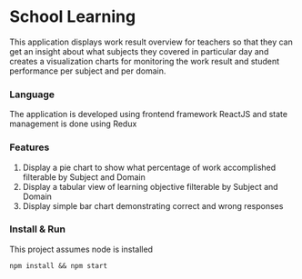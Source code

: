 # School Learning

This application displays work result overview for teachers so that they can get an insight about what subjects they covered in particular day and creates a visualization charts for monitoring the work result and student performance per subject and per domain.

### Language

The application is developed using frontend framework ReactJS and state management is done using Redux

### Features

1. Display a pie chart to show what percentage of work accomplished filterable by Subject and Domain
2. Display a tabular view of learning objective filterable by Subject and Domain
3. Display simple bar chart demonstrating correct and wrong responses

### Install & Run

This project assumes node is installed

```
npm install && npm start
```
